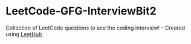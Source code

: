 # LeetCode-GFG-InterviewBit2
Collection of LeetCode questions to ace the coding interview! - Created using [LeetHub](https://github.com/QasimWani/LeetHub)
